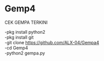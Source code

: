# Gemp4
CEK GEMPA TERKINI 


-pkg install python2 <br>
-pkg install git <br>
-git clone https://github.com/ALX-04/Gempa4 <br>
-cd Gemp4 <br>
-python2 gempa.py 

